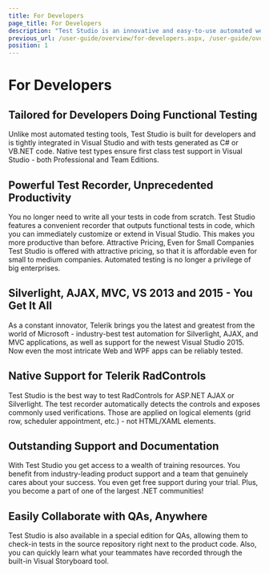 ```yaml
---
title: For Developers
page_title: For Developers
description: "Test Studio is an innovative and easy-to-use automated web, WPF and load testing solution. Test Studio tests support essential technologies like ASP.NET AJAX, Silverlight, PHP and MVC. HTML5, Testing framework, functional testing, performance testing, load testing, exploratory testing, manual testing."
previous_url: /user-guide/overview/for-developers.aspx, /user-guide/overview/for-developers
position: 1
---
```

# For Developers

## Tailored for Developers Doing Functional Testing

Unlike most automated testing tools, Test Studio is built for developers and is tightly integrated in Visual Studio and with tests generated as C# or VB.NET code. Native test types ensure first class test support in Visual Studio - both Professional and Team Editions.
 
## Powerful Test Recorder, Unprecedented Productivity 

You no longer need to write all your tests in code from scratch. Test Studio features a convenient recorder that outputs functional tests in code, which you can immediately customize or extend in Visual Studio. This makes you more productive than before.
Attractive Pricing, Even for Small Companies
Test Studio is offered with attractive pricing, so that it is affordable even for small to medium companies. Automated testing is no longer a privilege of big enterprises. 

## Silverlight, AJAX, MVC, VS 2013 and 2015 - You Get It All

As a constant innovator, Telerik brings you the latest and greatest from the world of Microsoft - industry-best test automation for Silverlight, AJAX, and MVC applications, as well as support for the newest Visual Studio 2015. Now even the most intricate Web and WPF apps can be reliably tested.
 
## Native Support for Telerik RadControls

Test Studio is the best way to test RadControls for ASP.NET AJAX or Silverlight. The test recorder automatically detects the controls and exposes commonly used verifications. Those are applied on logical elements (grid row, scheduler appointment, etc.) - not HTML/XAML elements.

## Outstanding Support and Documentation

With Test Studio you get access to a wealth of training resources. You benefit from industry-leading product support and a team that genuinely cares about your success. You even get free support during your trial. Plus, you become a part of one of the largest .NET communities!

## Easily Collaborate with QAs, Anywhere

Test Studio is also available in a special edition for QAs, allowing them to check-in tests in the source repository right next to the product code. Also, you can quickly learn what your teammates have recorded through the built-in Visual Storyboard tool. 